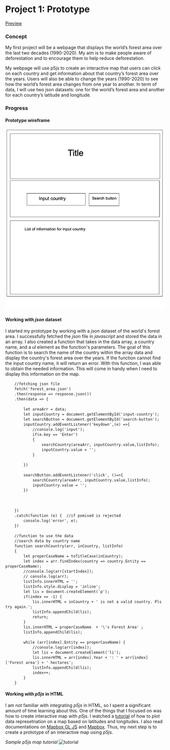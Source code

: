 # Project 1: Prototype

[Preview](https://pangnasun.github.io/ConnectionsLab/Week-3_JSON_Fetch/Project1_Prototype/)

### Concept

My first project will be a webpage that displays the world’s forest area over the last two decades (1990-2020). My aim is to make people aware of deforestation and to encourage them to help reduce deforestation. 

My webpage will use p5js to create an interactive map that users can click on each country and get information about that country’s forest area over the years. Users will also be able to change the years (1990-2020) to see how the world’s forest area changes from one year to another. In term of data, I will use two json datasets: one for the world’s forest area and another for each country’s latitude and longitude. 

### Progress
#### Prototype wireframe
![wireframe](images/wireframe_p1.png)

#### Working with *json* dataset

I started my prototype by working with a *json* dataset of the world's forest area. I successfully fetched the *json* file in *javascript* and stored the data in an array. I also created a function that takes in the data array, a country name, and a *ul* element as the function's parameters. The goal of this function is to search the name of the country within the array data and display the country's forest area over the years. If the function cannot find the input country name, it will return an error. With this function, I was able to obtain the needed information. This will come in handy when I need to display this information on the map.

```
    //fetching json file
    fetch('forest_area.json')    
    .then(response => response.json())
    .then(data => { 

        let areaArr = data;      
        let inputCountry = document.getElementById('input-country');
        let searchButton = document.getElementById('search-button');
        inputCountry.addEventListener('keydown',(e) =>{
            //console.log('input');
            if(e.key == 'Enter')
            {
                searchCountry(areaArr, inputCountry.value,listInfo);
                inputCountry.value = '';
            }
           
        }) 

        searchButton.addEventListener('click', ()=>{
            searchCountry(areaArr, inputCountry.value,listInfo);
            inputCountry.value = '';
        })

        

    })
    .catch(function (e) {  //if pomised is rejected
        console.log('error', e);
    })
    
    //function to use the data
    //search data by country name
    function searchCountry(arr, inCountry, listInfo) 
    {
        let properCaseName = toTitleCase(inCountry);
        let index = arr.findIndex(country => country.Entity == properCaseName);
        //console.log(arr[startIndex]);
        // console.log(arr);
        listInfo.innerHTML = '';
        listInfo.style.display = 'inline';
        let lis = document.createElement('p');
        if(index == -1) {
            lis.innerHTML = inCountry + ' is not a valid country. Pls try again.';
            listInfo.appendChild(lis);
            return;
        }
        lis.innerHTML = properCaseName  + '\'s Forest Area' ;
        listInfo.appendChild(lis);

        while (arr[index].Entity == properCaseName) {
            //console.log(arr[index]);
            let lis = document.createElement('li');
            lis.innerHTML = arr[index].Year + ': ' + arr[index]['Forest area'] + ' hectares';
            listInfo.appendChild(lis);
            index++;
        }
    }

```
#### Working with *p5js* in HTML
I am not familiar with integrating *p5js* in HTML, so I spent a significant amount of time learning about this. One of the things that I focused on was how to create interactive map with *p5js*. I watched a [tutorial](https://www.youtube.com/watch?v=ZiYdOwOrGyc) of how to plot data represetnation on a map based on latitudes and longitudes. I also read documentations on [Mapbox GL JS](https://docs.mapbox.com/mapbox-gl-js/guides/) and [Mapbox](https://docs.mapbox.com/mapbox.js/api/v3.0.1/). Thus, my next step is to create a prototype of an interactive map using *p5js*.

*Sample p5js map tutorial*
![tutorial](imagaes/tutorial.png)

